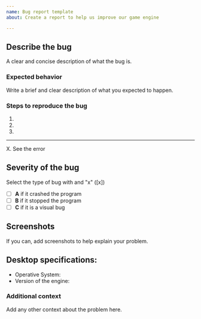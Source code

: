 ```yaml
---
name: Bug report template
about: Create a report to help us improve our game engine

---
```


## Describe the bug
A clear and concise description of what the bug is.

### Expected behavior
Write a brief and clear description of what you expected to happen.

### Steps to reproduce the bug
1.
2. 
3. 

***

X. See the error

## Severity of the bug
Select the type of bug with and "x" ([x])

- [ ] **A** if it crashed the program
- [ ] **B** if it stopped the program
- [ ] **C** if it is a visual bug

## Screenshots
If you can, add screenshots to help explain your problem.

## Desktop specifications:
 - Operative System: 
 - Version of the engine:

### Additional context
Add any other context about the problem here.
